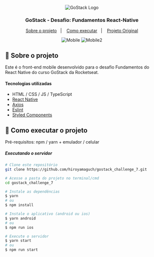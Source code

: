<p align="center">
  <img alt="GoStack Logo" src="https://github.com/hiroyamaguch/assets/blob/de8f5bb7126d7a27664f154dfdaffa782d36b38d/gostack/gostack.png">
</p>

<h3 align="center">
  GoStack - Desafio: Fundamentos React-Native
</h3>

<p align="center">
  <a href="#memo-sobre-o-projeto">Sobre o projeto</a>&nbsp;&nbsp;&nbsp;|&nbsp;&nbsp;&nbsp;
  <a href="#rocket-como-executar-o-projeto">Como executar</a>&nbsp;&nbsp;&nbsp;|&nbsp;&nbsp;&nbsp;
  <a href="https://github.com/rocketseat-education/bootcamp-gostack-desafios/tree/master/desafio-fundamentos-react-native">Projeto Original</a>
</p>

<p align="center">
  <img alt="Mobile" src="https://github.com/hiroyamaguch/assets/blob/ff7dfb694e14b6304256cc2fd77d4f499452426d/challenge7/mobile1.jpg">
  <img alt="Mobile2" src="https://github.com/hiroyamaguch/assets/blob/ff7dfb694e14b6304256cc2fd77d4f499452426d/challenge7/mobile2.jpg">
</p>

## :memo: Sobre o projeto
Este é o front-end mobile desenvolvido para o desafio Fundamentos do React Native do curso GoStack da Rocketseat.
#### Tecnologias utilizadas
- HTML / CSS / JS / TypeScript
- [React Native](https://reactnative.dev/)
- [Axios](https://github.com/axios/axios)
- [Eslint](https://eslint.org/)
- [Styled Components](https://styled-components.com/)

## :rocket: Como executar o projeto
Pré-requisitos: npm / yarn + emulador / celular

##### Executando o servidor
```bash
# Clone este repositório
git clone https://github.com/hiroyamaguch/gostack_challenge_7.git

# Acesse a pasta do projeto no terminal/cmd
cd gostack_challenge_7

# Instale as dependências
$ yarn
# ou
$ npm install

# Instale o aplicativo (android ou ios)
$ yarn android
# ou
$ npm run ios

# Execute o servidor
$ yarn start
# ou
$ npm run start
```
